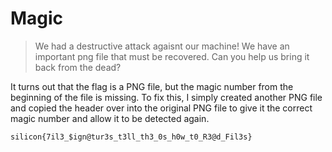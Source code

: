 # Magic

> We had a destructive attack agaisnt our machine! We have an important png file that must be recovered. Can you help us bring it back from the dead?

It turns out that the flag is a PNG file, but the magic number from the beginning of the file is missing. To fix this, I simply created another PNG file and copied the header over into the original PNG file to give it the correct magic number and allow it to be detected again.

```
silicon{7il3_$ign@tur3s_t3ll_th3_0s_h0w_t0_R3@d_Fil3s}
```


